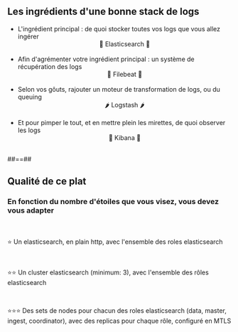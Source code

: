 ## Les ingrédients d'une bonne stack de logs


- L'ingrédient principal : de quoi stocker toutes vos logs que vous allez ingérer
  <br><center>🥘 Elasticsearch 🥘</center><br>
- Afin d'agrémenter votre ingrédient principal : un système de récupération des logs
  <br><center>🧂 Filebeat 🧂</center><br>
- Selon vos gôuts, rajouter un moteur de transformation de logs, ou du queuing
  <br><center>🌶️ Logstash 🌶️</center><br>
- Et pour pimper le tout, et en mettre plein les mirettes, de quoi observer les logs
  <br><center>🌿 Kibana 🌿</center><br>
 <!-- .element: class="list-fragment" -->
##==##
 
## Qualité de ce plat

### En fonction du nombre d'étoiles que vous visez, vous devez vous adapter
<br><br>
⭐ Un elasticsearch, en plain http, avec l'ensemble des roles elasticsearch

<br>

⭐⭐ Un cluster elasticsearch (minimum: 3), avec l'ensemble des rôles elasticsearch

<br>

⭐⭐⭐ Des sets de nodes pour chacun des roles elasticsearch (data, master, ingest, coordinator), avec des replicas pour chaque rôle, configuré en MTLS



